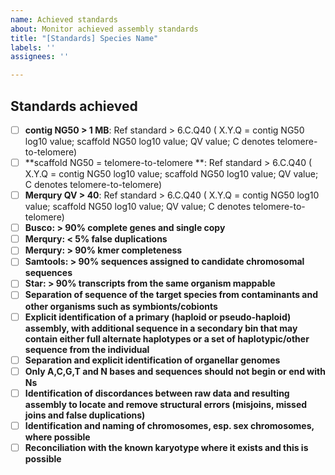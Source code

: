```yaml
---
name: Achieved standards
about: Monitor achieved assembly standards
title: "[Standards] Species Name"
labels: ''
assignees: ''

---
```


## Standards achieved

- [ ] **contig NG50 > 1 MB**: Ref standard > 6.C.Q40 ( X.Y.Q = contig NG50 log10 value; scaffold NG50 log10 value; QV value; C denotes telomere-to-telomere)
- [ ] **scaffold NG50 = telomere-to-telomere **: Ref standard > 6.C.Q40 ( X.Y.Q = contig NG50 log10 value; scaffold NG50 log10 value; QV value; C denotes telomere-to-telomere)
- [ ] **Merqury QV > 40**: Ref standard > 6.C.Q40 ( X.Y.Q = contig NG50 log10 value; scaffold NG50 log10 value; QV value; C denotes telomere-to-telomere)
- [ ] **Busco: > 90% complete genes and single copy**
- [ ] **Merqury: < 5% false duplications**
- [ ] **Merqury: > 90% kmer completeness**
- [ ] **Samtools: > 90% sequences assigned to candidate chromosomal sequences**
- [ ] **Star: > 90% transcripts from the same organism mappable**
- [ ] **Separation of sequence of the target species from contaminants and other organisms such as symbionts/cobionts**
- [ ] **Explicit identification of a primary (haploid or pseudo-haploid) assembly, with additional sequence in a secondary bin that may contain either full alternate haplotypes or a set of haplotypic/other sequence from the individual**
- [ ] **Separation and explicit identification of organellar genomes**
- [ ] **Only A,C,G,T and N bases and sequences should not begin or end with Ns**
- [ ] **Identification of discordances between raw data and resulting assembly to locate and remove structural errors (misjoins, missed joins and false duplications)**
- [ ] **Identification and naming of chromosomes, esp. sex chromosomes, where possible**
- [ ] **Reconciliation with the known karyotype where it exists and this is possible**
